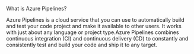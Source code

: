 What is Azure Pipelines?

Azure Pipelines is a cloud service that you can use to automatically build and test your code project and make it available to other users. It works with just about any language or project type.Azure Pipelines combines continuous integration (CI) and continuous delivery (CD) to constantly and consistently test and build your code and ship it to any target.
